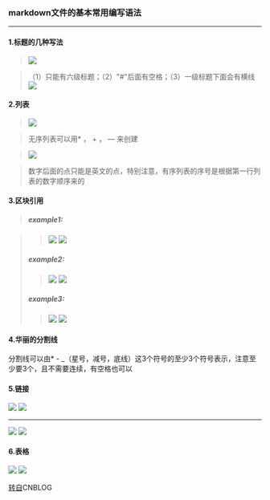 ### markdown文件的基本常用编写语法
------
#### 1.标题的几种写法
> ![](https://images2015.cnblogs.com/blog/600165/201701/600165-20170121165256359-1045755089.png)

> （1）只能有六级标题；（2）"#"后面有空格；（3）一级标题下面会有横线
![](https://images2015.cnblogs.com/blog/600165/201701/600165-20170121165937218-1530465248.png)
#### 2.列表
>![](https://images2015.cnblogs.com/blog/600165/201701/600165-20170121171909093-661987876.png)

>无序列表可以用* ， + ， — 来创建

>![](https://images2015.cnblogs.com/blog/600165/201701/600165-20170121175940718-1084956249.png)

>数字后面的点只能是英文的点，特别注意，有序列表的序号是根据第一行列表的数字顺序来的
#### 3.区块引用
> ##### example1:

>>![](https://images2015.cnblogs.com/blog/600165/201701/600165-20170121174024531-1893848795.png)
>>![](https://images2015.cnblogs.com/blog/600165/201701/600165-20170121174034406-909064775.png)
> ##### example2:
>>![](https://images2015.cnblogs.com/blog/600165/201701/600165-20170121174722343-1828411427.png)
>>![](https://images2015.cnblogs.com/blog/600165/201701/600165-20170121174734109-810075211.png)
> ##### example3:
>>![](https://images2015.cnblogs.com/blog/600165/201701/600165-20170121175159984-1386789693.png)
>>![](https://images2015.cnblogs.com/blog/600165/201701/600165-20170121175207031-1980491226.png)
#### 4.华丽的分割线

分割线可以由* - _（星号，减号，底线）这3个符号的至少3个符号表示，注意至少要3个，且不需要连续，有空格也可以

#### 5.链接
![](https://images2015.cnblogs.com/blog/600165/201701/600165-20170121181659734-1035365203.png)
![](https://images2015.cnblogs.com/blog/600165/201701/600165-20170121181708390-1994007685.png)

---
![](https://images2015.cnblogs.com/blog/600165/201701/600165-20170121183435890-1350949010.png)
![](https://images2015.cnblogs.com/blog/600165/201701/600165-20170121183445640-1750855701.png)
![]()

#### 6.表格
![](https://images2015.cnblogs.com/blog/600165/201701/600165-20170121192302156-105192980.png)
![](https://images2015.cnblogs.com/blog/600165/201701/600165-20170121192312453-411896732.png)

[转自](https://www.cnblogs.com/liugang-vip/p/6337580.html)CNBLOG
